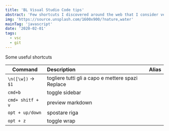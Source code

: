 ```yaml
---
title: 'BL Visual Studio Code tips'
abstract: 'Few shortcuts I discovered around the web that I consider very helpful'
img: 'https://source.unsplash.com/1600x900/?nature,water'
mainTag: 'javascript'
date: '2020-02-01'
tags:
  - vsc
  - git
---
```


Some useful shortcuts

| Command          | Description            | Alias  |
| -------------    |:----------------| ------------:|
| `\n([\w])` -> ` $1`      | togliere tutti gli a capo e mettere spazi Replace    |  |
| `cmd+b` | toggle sidebar    |  |
| `cmd+ shitf + v` | preview markdown    |  |
| `opt + up/down` | spostare riga    |  |
| `opt + z` | toggle wrap    |  |
